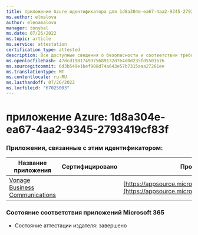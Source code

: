 ```yaml
---
title: приложение Azure идентификатора для 1d8a304e-ea67-4aa2-9345-2793419cf83f
ms.author: elmalova
author: elenamalova
manager: tonybal
ms.date: 07/26/2022
ms.topic: article
ms.service: attestation
certification_type: attested
description: Все доступные сведения о безопасности и соответствии требованиям для 1d8a304e-ea67-4aa2-9345-2793419cf83f.
ms.openlocfilehash: 47dcd1981749375689132d764d0d235fd5501676
ms.sourcegitcommit: 6d3b549e1bef908d74a643e57b7315aaa27261ee
ms.translationtype: MT
ms.contentlocale: ru-RU
ms.lasthandoff: 07/26/2022
ms.locfileid: "67025003"
---
```

# <a name="azure-app-id-1d8a304e-ea67-4aa2-9345-2793419cf83f"></a>приложение Azure: 1d8a304e-ea67-4aa2-9345-2793419cf83f


### <a name="apps-associated-with-this-id"></a>Приложения, связанные с этим идентификатором:
| **Название приложения** | **Сертифицировано** | **Просмотр в AppSource** |
|--------------|---------------|-----------------------|
| [Vonage Business Communications](../forward/WA200002988.md) |  | [https://appsource.microsoft.com/product/office/WA200002988](https://appsource.microsoft.com/product/office/WA200002988) |

### <a name="microsoft-365-app-compliance-status"></a>Состояние соответствия приложений Microsoft 365
- Состояние аттестации издателя: завершено
